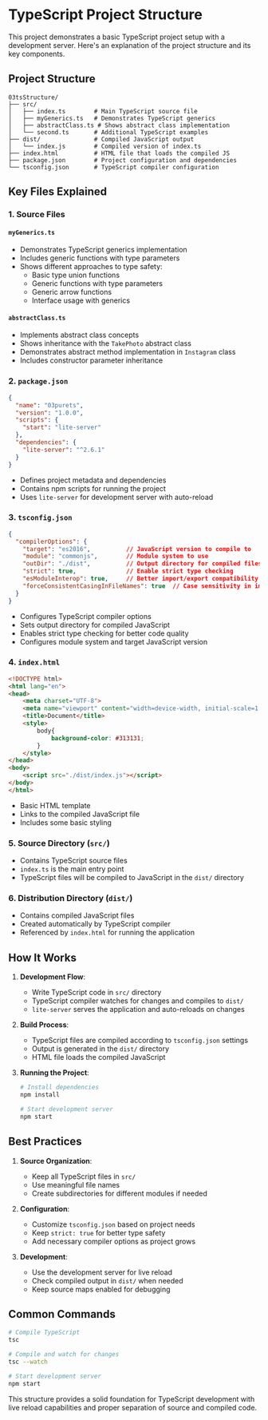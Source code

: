 # TypeScript Project Structure

This project demonstrates a basic TypeScript project setup with a development server. Here's an explanation of the project structure and its key components.

## Project Structure

```
03tsStructure/
├── src/
│   ├── index.ts        # Main TypeScript source file
│   ├── myGenerics.ts   # Demonstrates TypeScript generics
│   ├── abstractClass.ts # Shows abstract class implementation
│   └── second.ts       # Additional TypeScript examples
├── dist/               # Compiled JavaScript output
│   └── index.js        # Compiled version of index.ts
├── index.html          # HTML file that loads the compiled JS
├── package.json        # Project configuration and dependencies
└── tsconfig.json       # TypeScript compiler configuration
```

## Key Files Explained

### 1. Source Files

#### `myGenerics.ts`
- Demonstrates TypeScript generics implementation
- Includes generic functions with type parameters
- Shows different approaches to type safety:
  - Basic type union functions
  - Generic functions with type parameters
  - Generic arrow functions
  - Interface usage with generics

#### `abstractClass.ts`
- Implements abstract class concepts
- Shows inheritance with the `TakePhoto` abstract class
- Demonstrates abstract method implementation in `Instagram` class
- Includes constructor parameter inheritance

### 2. `package.json`
```json
{
  "name": "03purets",
  "version": "1.0.0",
  "scripts": {
    "start": "lite-server"
  },
  "dependencies": {
    "lite-server": "^2.6.1"
  }
}
```
- Defines project metadata and dependencies
- Contains npm scripts for running the project
- Uses `lite-server` for development server with auto-reload

### 3. `tsconfig.json`
```json
{
  "compilerOptions": {
    "target": "es2016",          // JavaScript version to compile to
    "module": "commonjs",        // Module system to use
    "outDir": "./dist",          // Output directory for compiled files
    "strict": true,              // Enable strict type checking
    "esModuleInterop": true,     // Better import/export compatibility
    "forceConsistentCasingInFileNames": true  // Case sensitivity in imports
  }
}
```
- Configures TypeScript compiler options
- Sets output directory for compiled JavaScript
- Enables strict type checking for better code quality
- Configures module system and target JavaScript version

### 4. `index.html`
```html
<!DOCTYPE html>
<html lang="en">
<head>
    <meta charset="UTF-8">
    <meta name="viewport" content="width=device-width, initial-scale=1.0">
    <title>Document</title>
    <style>
        body{
            background-color: #313131;
        }
    </style>
</head>
<body>
    <script src="./dist/index.js"></script>
</body>
</html>
```
- Basic HTML template
- Links to the compiled JavaScript file
- Includes some basic styling

### 5. Source Directory (`src/`)
- Contains TypeScript source files
- `index.ts` is the main entry point
- TypeScript files will be compiled to JavaScript in the `dist/` directory

### 6. Distribution Directory (`dist/`)
- Contains compiled JavaScript files
- Created automatically by TypeScript compiler
- Referenced by `index.html` for running the application

## How It Works

1. **Development Flow**:
   - Write TypeScript code in `src/` directory
   - TypeScript compiler watches for changes and compiles to `dist/`
   - `lite-server` serves the application and auto-reloads on changes

2. **Build Process**:
   - TypeScript files are compiled according to `tsconfig.json` settings
   - Output is generated in the `dist/` directory
   - HTML file loads the compiled JavaScript

3. **Running the Project**:
   ```bash
   # Install dependencies
   npm install

   # Start development server
   npm start
   ```

## Best Practices

1. **Source Organization**:
   - Keep all TypeScript files in `src/`
   - Use meaningful file names
   - Create subdirectories for different modules if needed

2. **Configuration**:
   - Customize `tsconfig.json` based on project needs
   - Keep `strict: true` for better type safety
   - Add necessary compiler options as project grows

3. **Development**:
   - Use the development server for live reload
   - Check compiled output in `dist/` when needed
   - Keep source maps enabled for debugging

## Common Commands

```bash
# Compile TypeScript
tsc

# Compile and watch for changes
tsc --watch

# Start development server
npm start
```

This structure provides a solid foundation for TypeScript development with live reload capabilities and proper separation of source and compiled code.
